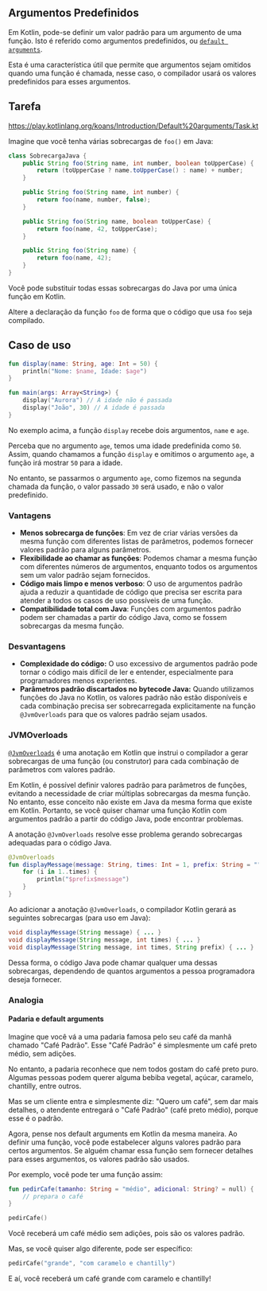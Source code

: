 ## Argumentos Predefinidos

Em Kotlin, pode-se definir um valor padrão para um argumento de uma função. Isto é referido como argumentos predefinidos,
ou [`default arguments`](https://kotlinlang.org/docs/functions.html#default-arguments).

Esta é uma característica útil que permite que
argumentos sejam omitidos quando uma função é chamada, nesse caso, o
compilador usará os valores predefinidos para esses argumentos.

## Tarefa

https://play.kotlinlang.org/koans/Introduction/Default%20arguments/Task.kt

Imagine que você tenha várias sobrecargas de `foo()` em Java:

```java
class SobrecargaJava {
    public String foo(String name, int number, boolean toUpperCase) {
        return (toUpperCase ? name.toUpperCase() : name) + number;
    }

    public String foo(String name, int number) {
        return foo(name, number, false);
    }

    public String foo(String name, boolean toUpperCase) {
        return foo(name, 42, toUpperCase);
    }

    public String foo(String name) {
        return foo(name, 42);
    }
}
```

Você pode substituir todas essas sobrecargas do Java por uma única função em Kotlin.

Altere a declaração da função `foo` de forma que o código que usa `foo` seja compilado.

## Caso de uso

```kotlin
fun display(name: String, age: Int = 50) {
    println("Nome: $name, Idade: $age")
}

fun main(args: Array<String>) {
    display("Aurora") // A idade não é passada
    display("João", 30) // A idade é passada
}
```

No exemplo acima, a função `display` recebe dois argumentos, `name` e `age`.

Perceba que no argumento `age`, temos uma idade predefinida como `50`. Assim, quando chamamos a função `display` e omitimos o
argumento `age`, a função irá mostrar `50` para a idade.

No entanto, se passarmos o argumento `age`, como fizemos na segunda chamada da função, o valor passado `30` será usado, e não o valor
predefinido.

### Vantagens

- **Menos sobrecarga de funções**: Em vez de criar várias versões da mesma função com diferentes listas de parâmetros, podemos fornecer
  valores padrão para alguns parâmetros.
- **Flexibilidade ao chamar as funções**: Podemos chamar a mesma função com diferentes números de argumentos, enquanto todos os argumentos
  sem um valor padrão sejam fornecidos.
- **Código mais limpo e menos verboso**: O uso de argumentos padrão ajuda a reduzir a quantidade de código que precisa ser escrita para
  atender a todos os casos de uso possíveis de uma função.
- **Compatibilidade total com Java**: Funções com argumentos padrão podem ser chamadas a partir do código Java, como se fossem sobrecargas
  da mesma função.

### Desvantagens

- **Complexidade do código:** O uso excessivo de argumentos padrão pode tornar o código mais difícil de ler e entender, especialmente para
  programadores menos experientes.
- **Parâmetros padrão discartados no bytecode Java:** Quando utilizamos funções do Java no Kotlin, os valores padrão não estão disponíveis e
  cada combinação precisa ser sobrecarregada explicitamente na função `@JvmOverloads` para que os valores padrão sejam usados.


### JVMOverloads
[`@JvmOverloads`](https://kotlinlang.org/api/latest/jvm/stdlib/kotlin.jvm/-jvm-overloads/) é uma anotação em Kotlin que instrui o compilador a gerar sobrecargas de uma função (ou construtor) para cada combinação de parâmetros com valores padrão.

Em Kotlin, é possível definir valores padrão para parâmetros de funções, evitando a necessidade de criar múltiplas sobrecargas da mesma função. No entanto, esse conceito não existe em Java da mesma forma que existe em Kotlin. Portanto, se você quiser chamar uma função Kotlin com argumentos padrão a partir do código Java, pode encontrar problemas.

A anotação `@JvmOverloads` resolve esse problema gerando sobrecargas adequadas para o código Java.

```kotlin
@JvmOverloads
fun displayMessage(message: String, times: Int = 1, prefix: String = "") {
    for (i in 1..times) {
        println("$prefix$message")
    }
}
```

Ao adicionar a anotação `@JvmOverloads`, o compilador Kotlin gerará as seguintes sobrecargas (para uso em Java):

```java
void displayMessage(String message) { ... }
void displayMessage(String message, int times) { ... }
void displayMessage(String message, int times, String prefix) { ... }
```

Dessa forma, o código Java pode chamar qualquer uma dessas sobrecargas, dependendo de quantos argumentos a pessoa programadora deseja fornecer.

### Analogia
#### Padaria e default arguments
Imagine que você vá a uma padaria famosa pelo seu café da manhã chamado "Café Padrão". Esse "Café Padrão" é simplesmente um café preto médio, sem adições.

No entanto, a padaria reconhece que nem todos gostam do café preto puro. Algumas pessoas podem querer alguma bebiba vegetal, açúcar, caramelo, chantilly, entre outros.

Mas se um cliente entra e simplesmente diz: "Quero um café", sem dar mais detalhes, o atendente entregará o "Café Padrão" (café preto médio), porque esse é o padrão.

Agora, pense nos default arguments em Kotlin da mesma maneira. Ao definir uma função, você pode estabelecer alguns valores padrão para certos argumentos. Se alguém chamar essa função sem fornecer detalhes para esses argumentos, os valores padrão são usados.

Por exemplo, você pode ter uma função assim:

```kotlin
fun pedirCafe(tamanho: String = "médio", adicional: String? = null) {
    // prepara o café
}

pedirCafe()
```

Você receberá um café médio sem adições, pois são os valores padrão.

Mas, se você quiser algo diferente, pode ser específico:

```kotlin
pedirCafe("grande", "com caramelo e chantilly")
```

E aí, você receberá um café grande com caramelo e chantilly!
